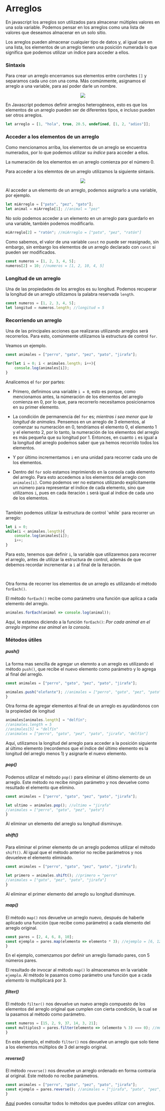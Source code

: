 # Arreglos

En javascript los arreglos son utilizados para almacenar múltiples valores en una sola variable. Podemos pensar en los arreglos como una lista de valores que deseamos almacenar en un solo sitio.

Los arreglos pueden almacenar cualquier tipo de datos y, al igual que en una lista, los elementos de un arreglo tienen una posición numerada lo que significa que podemos utilizar un índice para acceder a ellos.

### Sintaxis
Para crear un arreglo encerramos sus elementos entre corchetes `[]` y separamos cada uno con una coma. Más comúnmente, asignamos el arreglo a una variable, para así poder darle un nombre.

<p align="center">
    <img src="./img/js/arreglos.png">
</p>

En Javascript podemos definir arreglos heterogéneos, esto es que los elementos de un arreglo pueden ser de diferentes tipos, e incluso pueden ser otros arreglos.

```javascript
let arreglo = [1, "hola", true, 20.5, undefined, [1, 2, "adios"]];
```

### Acceder a los elementos de un arreglo
Como mencionamos arriba, los elementos de un arreglo se encuentra numerados, por lo que podemos utilizar su *índice* para acceder a ellos.

La numeración de los elementos en un arreglo comienza por el número 0.

Para acceder a los elemntos de un arreglo utilizamos la siguiente sintaxis.

<p align="center">
    <img src="./img/js/arreglos2.png">
</p>

Al acceder a un elemento de un arreglo, podemos asignarlo a una variable, por ejemplo.

```javascript
let miArreglo = ["pato", "pez", "gato"];
let animal = miArreglo[1]; //animal = "pez"
```

No solo podemos acceder a un elemento en un arreglo para guardarlo en una variable, también podemos modificarlo.

```javascript
miArreglo[2] = "ratón"; //miArreglo = ["pato", "pez", "ratón"]
```
Como sabemos, el valor de una variable `const` no puede ser reasignado, sin embargo, sin embargo los elementos de un arreglo declarado con `const` si pueden ser modificados.

```javascript
const numeros = [1, 2, 3, 4, 5];
numeros[2] = 10; //numeros = [1, 2, 10, 4, 5]
```

### Longitud de un arreglo
Una de las propiedades de los arreglos es su longitud. Podemos recuperar la longitud de un arreglo utilizamos la palabra reservada `length`.

```javascript
const numeros = [1, 2, 3, 4, 5];
let longitud = numeros.length; //longitud = 5
```

### Recorriendo un arreglo
Una de las principales acciones que realizaras utilizando arreglos será recorrerlos. Para esto, comúnmente utilizamos la estructura de control `for`.

Veamos un ejemplo.

```javascript
const animales = ["perro", "gato", "pez", "pato", "jirafa"];

for(let i = 0; i < animales.length; i++){
    console.log(animales[i]);
}
```

Analicemos el `for` por partes:
* Primero, definimos una variable `i = 0`, esto es porque, como mencionamos antes, la númeración de los elementos del arreglo comienza en 0, por lo que, para recorrerlo necesitamos posicionarnos en su primer elemento.

* La condición de permanencia del `for` es; *mientras i sea menor que la longitud de animales*. Pensemos en un arreglo de 3 elementos, al comenzar su numeración en 0, tendríamos el elemento 0, el elemento 1 y el elemento 2, por lo tanto, la numeración de los elementos del arreglo es más pequeña que su longitud por 1. Entonces, en cuanto `i` es igual a la longitud del arreglo podemos saber que ya hemos recorrido todos los elementos.

* Y por último incrementamos `i` en una unidad para recorrer cada uno de los elementos.

* Dentro del `for` solo estamos imprimiendo en la consola cada elemento del arreglo. Para esto accedemos a los elementos del arreglo con `animales[i]`. Como podemos ver no estamos utilizando explícitamente un número para representar el índice de cada elemento, sino que utilizamos `i`, pues en cada iteración `i` será igual al índice de cada uno de los elementos.

<br>
También podemos utilizar la estructura de control `while` para recorrer un arreglo:

```javascript
let i = 0;
while(i < animales.length){
    console.log(animales[i]);
    i++;
}
```
Para esto, tenemos que definir `i`, la variable que utilizaremos para recorrer el arreglo, antes de utilizar la estructura de control, además de que debemos recordar incrementar a `i` al final de la iteración.

<br>

Otra forma de recorrer los elementos de un arreglo es utilizando el método `forEach()`.

El método `forEach()` recibe como parámetro una función que aplica a cada elemento del arreglo.

```javascript
animales.forEach(animal => console.log(animal));
```

Aquí, le estamos diciendo a la función `forEach()`: *Por cada animal en el arreglo imprime ese animal en la consola*.

### Métodos útiles

##### push()
La forma mas sencilla de agregar un elemnto a un arreglo es utilizando el método `push()`, que recibe el nuevo elemento como parámetro y lo agrega al final del arreglo.

```javascript
const animales = ["perro", "gato", "pez", "pato", "jirafa"];

animales.push("elefante"); //animales = ["perro", "gato", "pez", "pato", "jirafa", "elefante"]
}
```

Otra forma de agregar elementos al final de un arreglo es ayudándonos con la propiedad de longitud

```javascript
animales[animales.length] = "delfín";
//animales.length = 5
//animales[5] = "delfín"
//animales = ["perro", "gato", "pez", "pato", "jirafa", "delfín"]
```
Aquí, utilizamos la longitud del arreglo para acceder a la posición siguiente al último elemento (recordemos que el índice del último elemento es la longitud del arreglo menos 1) y asignarle el nuevo elemento.

##### pop()
Podemos utilizar el método `pop()` para eliminar el último elemento de un arreglo. Este método no recibe ningún parámetro y nos devuelve como resultado el elemento que elimino.

```javascript
const animales = ["perro", "gato", "pez", "pato", "jirafa"];

let ultimo = animales.pop(); //ultimo = "jirafa"
//animales = ["perro", "gato", "pez", "pato"]
}
```

Al eliminar un elemento del arreglo su longitud disminuye.

##### shift()
Para eliminar el primer elemento de un arreglo podemos utilizar el método `shift()`. Al igual que el método anterior no recibe parámetros y nos devueleve el elemento eliminado.

```javascript
const animales = ["perro", "gato", "pez", "pato", "jirafa"];

let primero = animales.shift(); //primero = "perro"
//animales = ["gato", "pez", "pato", "jirafa"]
}
```

Al eliminar el primer elemento del arreglo su longitud disminuye.

##### map()
El método `map()` nos devuelve un arreglo nuevo, después de haberle aplicado una función (que recibe como parámetro) a cada elemento del arreglo original.

```javascript
const pares = [2, 4, 6, 8, 10];
const ejemplo = pares.map(elemento => elemento * 3); //ejemplo = [6, 12, 18, 24, 30];
}
```

En el ejemplo, comenzamos por definir un arreglo llamado pares, con 5 números pares.

El resultado de invocar al método `map()` lo almacenamos en la variable `ejemplo`. Al método le pasamos como parámetro una función que a cada *elemento* lo multiplicará por 3.

##### filter()
El método `filter()` nos devuelve un nuevo arreglo compuesto de los elementos del arreglo original que cumplen con cierta condición, la cual se la pasamos al método como parámetro.

```javascript
const numeros = [15, 2, 9, 37, 14, 3, 21];
const multiplos3 = pares.filter(elemento => (elemento % 3) === 0); //multiplos3 = [15, 9, 3, 21];
}
```

En este ejemplo, el método `filter()` nos devuelve un arreglo que solo tiene a los elementos múltiplos de 3 del arreglo original.

##### reverse()
El método `reverse()` nos devuelve un arreglo ordenado en forma contraria al original. Este método no recibe parámetros.

```javascript
const animales = ["perro", "gato", "pez", "pato", "jirafa"];
const ejemplo = pares.reverse(); //animales = ["jirafa", "pato", "pez", "gato", "perro"]
}
```

[Aquí](https://developer.mozilla.org/en-US/docs/Web/JavaScript/Reference/Global_Objects/Array) puedes consultar todos lo métodos que puedes utilizar con arreglos.
